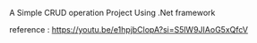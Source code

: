 A Simple CRUD operation Project Using .Net framework

reference : https://youtu.be/e1hpjbClopA?si=S5lW9JIAoG5xQfcV

